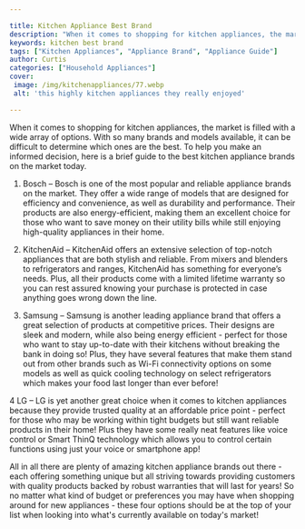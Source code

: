 ```yaml
---

title: Kitchen Appliance Best Brand
description: "When it comes to shopping for kitchen appliances, the market is filled with a wide array of options. With so many brands and model...scroll on and keep learning"
keywords: kitchen best brand
tags: ["Kitchen Appliances", "Appliance Brand", "Appliance Guide"]
author: Curtis
categories: ["Household Appliances"]
cover: 
 image: /img/kitchenappliances/77.webp
 alt: 'this highly kitchen appliances they really enjoyed'

---
```


When it comes to shopping for kitchen appliances, the market is filled with a wide array of options. With so many brands and models available, it can be difficult to determine which ones are the best. To help you make an informed decision, here is a brief guide to the best kitchen appliance brands on the market today. 

1. Bosch – Bosch is one of the most popular and reliable appliance brands on the market. They offer a wide range of models that are designed for efficiency and convenience, as well as durability and performance. Their products are also energy-efficient, making them an excellent choice for those who want to save money on their utility bills while still enjoying high-quality appliances in their home. 

2. KitchenAid – KitchenAid offers an extensive selection of top-notch appliances that are both stylish and reliable. From mixers and blenders to refrigerators and ranges, KitchenAid has something for everyone’s needs. Plus, all their products come with a limited lifetime warranty so you can rest assured knowing your purchase is protected in case anything goes wrong down the line. 

3. Samsung – Samsung is another leading appliance brand that offers a great selection of products at competitive prices. Their designs are sleek and modern, while also being energy efficient - perfect for those who want to stay up-to-date with their kitchens without breaking the bank in doing so! Plus, they have several features that make them stand out from other brands such as Wi-Fi connectivity options on some models as well as quick cooling technology on select refrigerators which makes your food last longer than ever before! 

4 LG – LG is yet another great choice when it comes to kitchen appliances because they provide trusted quality at an affordable price point - perfect for those who may be working within tight budgets but still want reliable products in their home! Plus they have some really neat features like voice control or Smart ThinQ technology which allows you to control certain functions using just your voice or smartphone app! 

 All in all there are plenty of amazing kitchen appliance brands out there - each offering something unique but all striving towards providing customers with quality products backed by robust warranties that will last for years! So no matter what kind of budget or preferences you may have when shopping around for new appliances - these four options should be at the top of your list when looking into what's currently available on today's market!
